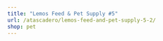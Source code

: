 ```yaml
---
title: "Lemos Feed & Pet Supply #5"
url: /atascadero/lemos-feed-and-pet-supply-5-2/
shop: pet
---
```

